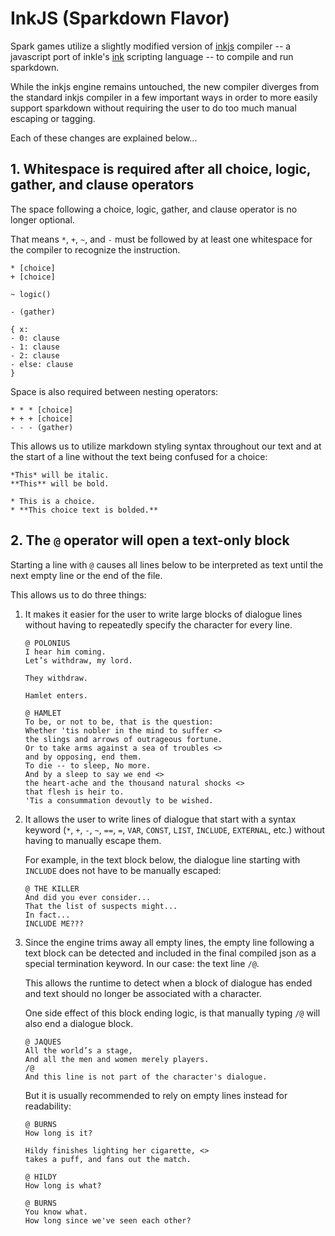 
# InkJS (Sparkdown Flavor)

Spark games utilize a slightly modified version of [inkjs](https://github.com/y-lohse/inkjs/) compiler -- a javascript port of inkle's [ink](https://github.com/inkle/ink) scripting language -- to compile and run sparkdown.

While the inkjs engine remains untouched, the new compiler diverges from the standard inkjs compiler in a few important ways in order to more easily support sparkdown without requiring the user to do too much manual escaping or tagging.

Each of these changes are explained below...

## 1. Whitespace is required after all choice, logic, gather, and clause operators

The space following a choice, logic, gather, and clause operator is no longer optional. 

That means `*`, `+`, `~`, and `-` must be followed by at least one whitespace for the compiler to recognize the instruction. 

```
* [choice]
+ [choice]

~ logic()

- (gather)

{ x:
- 0: clause
- 1: clause
- 2: clause
- else: clause
}
```

Space is also required between nesting operators:

```
* * * [choice]
+ + + [choice]
- - - (gather)
```

This allows us to utilize markdown styling syntax throughout our text and at the start of a line without the text being confused for a choice:

```
*This* will be italic.
**This** will be bold.

* This is a choice.
* **This choice text is bolded.**
```

## 2. The `@` operator will open a text-only block

Starting a line with `@` causes all lines below to be interpreted as text until the next empty line or the end of the file.

This allows us to do three things:

1. It makes it easier for the user to write large blocks of dialogue lines without having to repeatedly specify the character for every line.

    ```
    @ POLONIUS 
    I hear him coming.
    Let’s withdraw, my lord.

    They withdraw.

    Hamlet enters.

    @ HAMLET
    To be, or not to be, that is the question:
    Whether 'tis nobler in the mind to suffer <>
    the slings and arrows of outrageous fortune.
    Or to take arms against a sea of troubles <>
    and by opposing, end them. 
    To die -- to sleep, No more.
    And by a sleep to say we end <>
    the heart-ache and the thousand natural shocks <>
    that flesh is heir to. 
    'Tis a consummation devoutly to be wished.
    ```

2. It allows the user to write lines of dialogue that start with a syntax keyword (`*`, `+`, `-`, `~`, `==`, `=`, `VAR`, `CONST`, `LIST`, `INCLUDE`, `EXTERNAL`, etc.) without having to manually escape them. 

    For example, in the text block below, the dialogue line starting with `INCLUDE` does not have to be manually escaped:

    ```
    @ THE KILLER
    And did you ever consider...
    That the list of suspects might...
    In fact...
    INCLUDE ME???
    ```

3. Since the engine trims away all empty lines, the empty line following a text block can be detected and included in the final compiled json as a special termination keyword. In our case: the text line `/@`.

    This allows the runtime to detect when a block of dialogue has ended and text should no longer be associated with a character.

    One side effect of this block ending logic, is that manually typing `/@` will also end a dialogue block.

    ```
    @ JAQUES
    All the world’s a stage,
    And all the men and women merely players.
    /@
    And this line is not part of the character's dialogue.
    ```

    But it is usually recommended to rely on empty lines instead for readability:

    ```
    @ BURNS
    How long is it?

    Hildy finishes lighting her cigarette, <>
    takes a puff, and fans out the match.

    @ HILDY
    How long is what?

    @ BURNS
    You know what.
    How long since we've seen each other?
    ```
